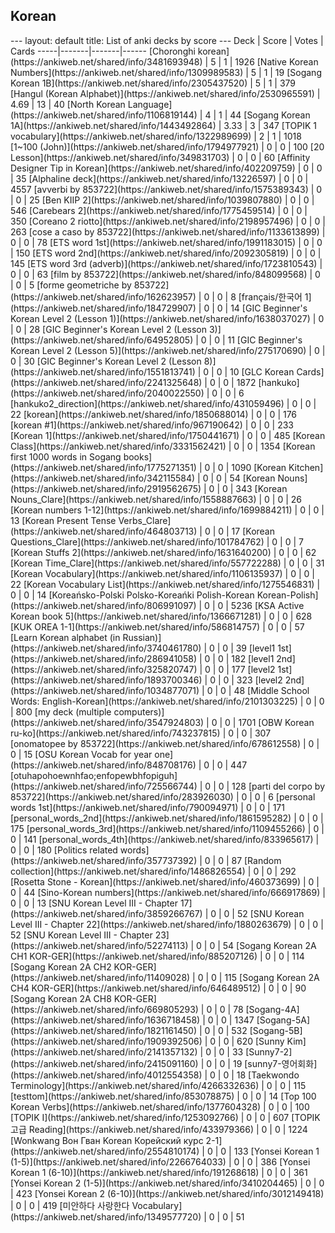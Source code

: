 <h2>Korean</h2>
---
layout: default
title: List of anki decks by score
---
Deck | Score | Votes | Cards
-----|-------|-------|------
[Choronghi korean](https://ankiweb.net/shared/info/3481693948) | 5 | 1 | 1926
[Native Korean Numbers](https://ankiweb.net/shared/info/1309989583) | 5 | 1 | 19
[Sogang Korean 1B](https://ankiweb.net/shared/info/2305437520) | 5 | 1 | 379
[Hangul (Korean Alphabet)](https://ankiweb.net/shared/info/2530965591) | 4.69 | 13 | 40
[North Korean Language](https://ankiweb.net/shared/info/1106819144) | 4 | 1 | 44
[Sogang Korean 1A](https://ankiweb.net/shared/info/1443492864) | 3.33 | 3 | 347
[TOPIK 1 vocabulary](https://ankiweb.net/shared/info/1322989699) | 2 | 1 | 1018
[1~100 (John)](https://ankiweb.net/shared/info/1794977921) | 0 | 0 | 100
[20 Lesson](https://ankiweb.net/shared/info/349831703) | 0 | 0 | 60
[Affinity Designer Tip in Korean](https://ankiweb.net/shared/info/402209759) | 0 | 0 | 35
[Alphaline deck](https://ankiweb.net/shared/info/13226597) | 0 | 0 | 4557
[avverbi by 853722](https://ankiweb.net/shared/info/1575389343) | 0 | 0 | 25
[Ben KIIP 2](https://ankiweb.net/shared/info/1039807880) | 0 | 0 | 546
[Carebears 2](https://ankiweb.net/shared/info/1775459514) | 0 | 0 | 350
[Coreano 2 riotto](https://ankiweb.net/shared/info/2198957496) | 0 | 0 | 263
[cose a caso by 853722](https://ankiweb.net/shared/info/1133613899) | 0 | 0 | 78
[ETS word 1st](https://ankiweb.net/shared/info/1991183015) | 0 | 0 | 150
[ETS word 2nd](https://ankiweb.net/shared/info/2092305819) | 0 | 0 | 145
[ETS word 3rd (adverb)](https://ankiweb.net/shared/info/1723810543) | 0 | 0 | 63
[film by 853722](https://ankiweb.net/shared/info/848099568) | 0 | 0 | 5
[forme geometriche by 853722](https://ankiweb.net/shared/info/162623957) | 0 | 0 | 8
[français/한국어 1](https://ankiweb.net/shared/info/184729907) | 0 | 0 | 14
[GIC Beginner's Korean Level 2 (Lesson 1)](https://ankiweb.net/shared/info/1638037027) | 0 | 0 | 28
[GIC Beginner's Korean Level 2 (Lesson 3)](https://ankiweb.net/shared/info/64952805) | 0 | 0 | 11
[GIC Beginner's Korean Level 2 (Lesson 5)](https://ankiweb.net/shared/info/275170690) | 0 | 0 | 30
[GIC Beginner's Korean Level 2 (Lesson 8)](https://ankiweb.net/shared/info/1551813741) | 0 | 0 | 10
[GLC Korean Cards](https://ankiweb.net/shared/info/2241325648) | 0 | 0 | 1872
[hankuko](https://ankiweb.net/shared/info/2040022550) | 0 | 0 | 6
[hankuko2_direction](https://ankiweb.net/shared/info/431059496) | 0 | 0 | 22
[korean](https://ankiweb.net/shared/info/1850688014) | 0 | 0 | 176
[korean #1](https://ankiweb.net/shared/info/967190642) | 0 | 0 | 233
[Korean 1](https://ankiweb.net/shared/info/1750441671) | 0 | 0 | 485
[Korean Class](https://ankiweb.net/shared/info/3331562421) | 0 | 0 | 1354
[Korean first 1000 words in Sogang books](https://ankiweb.net/shared/info/1775271351) | 0 | 0 | 1090
[Korean Kitchen](https://ankiweb.net/shared/info/342115584) | 0 | 0 | 54
[Korean Nouns](https://ankiweb.net/shared/info/2919562675) | 0 | 0 | 343
[Korean Nouns_Clare](https://ankiweb.net/shared/info/1558887663) | 0 | 0 | 26
[Korean numbers 1-12](https://ankiweb.net/shared/info/1699884211) | 0 | 0 | 13
[Korean Present Tense Verbs_Clare](https://ankiweb.net/shared/info/464803713) | 0 | 0 | 17
[Korean Questions_Clare](https://ankiweb.net/shared/info/101784762) | 0 | 0 | 7
[Korean Stuffs 2](https://ankiweb.net/shared/info/1631640200) | 0 | 0 | 62
[Korean Time_Clare](https://ankiweb.net/shared/info/557722288) | 0 | 0 | 31
[Korean Vocabulary](https://ankiweb.net/shared/info/1106135937) | 0 | 0 | 22
[Korean Vocabulary List](https://ankiweb.net/shared/info/1275546831) | 0 | 0 | 14
[Koreańsko-Polski Polsko-Koreańki Polish-Korean Korean-Polish](https://ankiweb.net/shared/info/806991097) | 0 | 0 | 5236
[KSA Active Korean book 5](https://ankiweb.net/shared/info/1366671281) | 0 | 0 | 628
[KUK OREA 1-1](https://ankiweb.net/shared/info/586814757) | 0 | 0 | 57
[Learn Korean alphabet (in Russian)](https://ankiweb.net/shared/info/3740461780) | 0 | 0 | 39
[level1 1st](https://ankiweb.net/shared/info/286941058) | 0 | 0 | 182
[level1 2nd](https://ankiweb.net/shared/info/325820747) | 0 | 0 | 177
[level2 1st](https://ankiweb.net/shared/info/1893700346) | 0 | 0 | 323
[level2 2nd](https://ankiweb.net/shared/info/1034877071) | 0 | 0 | 48
[Middle School Words: English-Korean](https://ankiweb.net/shared/info/2101303225) | 0 | 0 | 800
[my deck (multiple computers)](https://ankiweb.net/shared/info/3547924803) | 0 | 0 | 1701
[OBW Korean ru-ko](https://ankiweb.net/shared/info/743237815) | 0 | 0 | 307
[onomatopee by 853722](https://ankiweb.net/shared/info/678612558) | 0 | 0 | 15
[OSU Korean Vocab for year one](https://ankiweb.net/shared/info/848708176) | 0 | 0 | 447
[otuhapohoewnhfao;enfopewbhfopiguh](https://ankiweb.net/shared/info/725566744) | 0 | 0 | 128
[parti del corpo by 853722](https://ankiweb.net/shared/info/283926030) | 0 | 0 | 6
[personal words 1st](https://ankiweb.net/shared/info/790094971) | 0 | 0 | 171
[personal_words_2nd](https://ankiweb.net/shared/info/1861595282) | 0 | 0 | 175
[personal_words_3rd](https://ankiweb.net/shared/info/1109455266) | 0 | 0 | 141
[personal_words_4th](https://ankiweb.net/shared/info/833965617) | 0 | 0 | 180
[Politics related words](https://ankiweb.net/shared/info/357737392) | 0 | 0 | 87
[Random collection](https://ankiweb.net/shared/info/1486826554) | 0 | 0 | 292
[Rosetta Stone - Korean](https://ankiweb.net/shared/info/460373699) | 0 | 0 | 44
[Sino-Korean numbers](https://ankiweb.net/shared/info/666917869) | 0 | 0 | 13
[SNU Korean Level III - Chapter 17](https://ankiweb.net/shared/info/3859266767) | 0 | 0 | 52
[SNU Korean Level III - Chapter 22](https://ankiweb.net/shared/info/1880263679) | 0 | 0 | 52
[SNU Korean Level III - Chapter 23](https://ankiweb.net/shared/info/52274113) | 0 | 0 | 54
[Sogang Korean 2A CH1 KOR-GER](https://ankiweb.net/shared/info/885207126) | 0 | 0 | 114
[Sogang Korean 2A CH2 KOR-GER](https://ankiweb.net/shared/info/11409028) | 0 | 0 | 115
[Sogang Korean 2A CH4 KOR-GER](https://ankiweb.net/shared/info/646489512) | 0 | 0 | 90
[Sogang Korean 2A CH8 KOR-GER](https://ankiweb.net/shared/info/669805293) | 0 | 0 | 78
[Sogang-4A](https://ankiweb.net/shared/info/1636718458) | 0 | 0 | 1347
[Sogang-5A](https://ankiweb.net/shared/info/1821161450) | 0 | 0 | 532
[Sogang-5B](https://ankiweb.net/shared/info/1909392506) | 0 | 0 | 620
[Sunny Kim](https://ankiweb.net/shared/info/2141357132) | 0 | 0 | 33
[Sunny7-2](https://ankiweb.net/shared/info/2415091160) | 0 | 0 | 19
[sunny7-영어회화](https://ankiweb.net/shared/info/4012554358) | 0 | 0 | 18
[Taekwondo Terminology](https://ankiweb.net/shared/info/4266332636) | 0 | 0 | 115
[testtom](https://ankiweb.net/shared/info/853078875) | 0 | 0 | 14
[Top 100 Korean Verbs](https://ankiweb.net/shared/info/1377604328) | 0 | 0 | 100
[TOPIK I](https://ankiweb.net/shared/info/1253092766) | 0 | 0 | 607
[TOPIK 고급 Reading](https://ankiweb.net/shared/info/433979366) | 0 | 0 | 1224
[Wonkwang Вон Гван Korean Корейский курс 2-1](https://ankiweb.net/shared/info/2554810174) | 0 | 0 | 133
[Yonsei Korean 1 (1-5)](https://ankiweb.net/shared/info/2266764033) | 0 | 0 | 386
[Yonsei Korean 1 (6-10)](https://ankiweb.net/shared/info/191268618) | 0 | 0 | 361
[Yonsei Korean 2 (1-5)](https://ankiweb.net/shared/info/3410204465) | 0 | 0 | 423
[Yonsei Korean 2 (6-10)](https://ankiweb.net/shared/info/3012149418) | 0 | 0 | 419
[미안하다 사랑한다 Vocabulary](https://ankiweb.net/shared/info/1349577720) | 0 | 0 | 51
